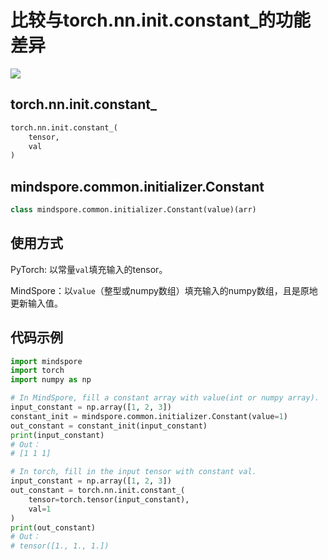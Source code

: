 # 比较与torch.nn.init.constant_的功能差异

<a href="https://gitee.com/mindspore/docs/blob/r1.5/docs/mindspore/migration_guide/source_zh_cn/api_mapping/pytorch_diff/Constant.md" target="_blank"><img src="https://gitee.com/mindspore/docs/raw/r1.5/resource/_static/logo_source.png"></a>

## torch.nn.init.constant_

```python
torch.nn.init.constant_(
    tensor,
    val
)
```

## mindspore.common.initializer.Constant

```python
class mindspore.common.initializer.Constant(value)(arr)
```

## 使用方式

PyTorch: 以常量`val`填充输入的tensor。

MindSpore：以`value`（整型或numpy数组）填充输入的numpy数组，且是原地更新输入值。

## 代码示例

```python
import mindspore
import torch
import numpy as np

# In MindSpore, fill a constant array with value(int or numpy array).
input_constant = np.array([1, 2, 3])
constant_init = mindspore.common.initializer.Constant(value=1)
out_constant = constant_init(input_constant)
print(input_constant)
# Out：
# [1 1 1]

# In torch, fill in the input tensor with constant val.
input_constant = np.array([1, 2, 3])
out_constant = torch.nn.init.constant_(
    tensor=torch.tensor(input_constant),
    val=1
)
print(out_constant)
# Out：
# tensor([1., 1., 1.])
```